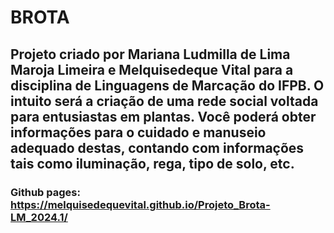 # BROTA


## Projeto criado por Mariana Ludmilla de Lima Maroja Limeira e Melquisedeque Vital para a disciplina de Linguagens de Marcação do IFPB. O intuito será a criação de uma rede social voltada para entusiastas em plantas. Você poderá obter informações para o cuidado e manuseio adequado destas, contando com informações tais como iluminação, rega, tipo de solo, etc.

### Github pages: https://melquisedequevital.github.io/Projeto_Brota-LM_2024.1/
